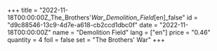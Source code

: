+++
title = "2022-11-18T00:00:00Z_The_Brothers'_War_Demolition_Field_[en]_false"
id = "d9c88546-13c9-4d7e-a618-cb2ccd1dbc0f"
date = "2022-11-18T00:00:00Z"
name = "Demolition Field"
lang = ["en"]
price = "0.46"
quantity = 4
foil = false
set = "The Brothers' War"
+++
